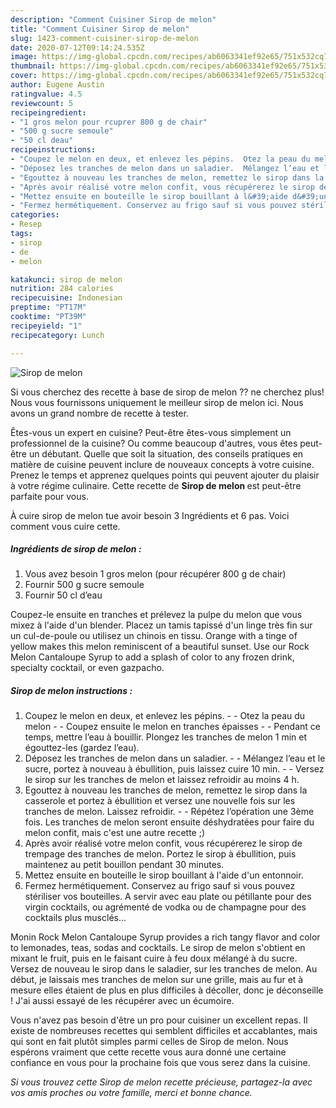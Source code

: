 ```yaml
---
description: "Comment Cuisiner Sirop de melon"
title: "Comment Cuisiner Sirop de melon"
slug: 1423-comment-cuisiner-sirop-de-melon
date: 2020-07-12T09:14:24.535Z
image: https://img-global.cpcdn.com/recipes/ab6063341ef92e65/751x532cq70/sirop-de-melon-photo-principale-de-la-recette.jpg
thumbnail: https://img-global.cpcdn.com/recipes/ab6063341ef92e65/751x532cq70/sirop-de-melon-photo-principale-de-la-recette.jpg
cover: https://img-global.cpcdn.com/recipes/ab6063341ef92e65/751x532cq70/sirop-de-melon-photo-principale-de-la-recette.jpg
author: Eugene Austin
ratingvalue: 4.5
reviewcount: 5
recipeingredient:
- "1 gros melon pour rcuprer 800 g de chair"
- "500 g sucre semoule"
- "50 cl deau"
recipeinstructions:
- "Coupez le melon en deux, et enlevez les pépins.  Otez la peau du melon  Coupez ensuite le melon en tranches épaisses  Pendant ce temps, mettre l’eau à bouillir. Plongez les tranches de melon 1 min et égouttez-les (gardez l’eau)."
- "Déposez les tranches de melon dans un saladier.  Mélangez l’eau et le sucre, portez à nouveau à ébullition, puis laissez cuire 10 min.  Versez le sirop sur les tranches de melon et laissez refroidir au moins 4 h."
- "Egouttez à nouveau les tranches de melon, remettez le sirop dans la casserole et portez à ébullition et versez une nouvelle fois sur les tranches de melon. Laissez refroidir.  Répétez l’opération une 3ème fois. Les tranches de melon seront ensuite déshydratées pour faire du melon confit, mais c&#39;est une autre recette ;)"
- "Après avoir réalisé votre melon confit, vous récupérerez le sirop de trempage des tranches de melon. Portez le sirop à ébullition, puis maintenez au petit bouillon pendant 30 minutes."
- "Mettez ensuite en bouteille le sirop bouillant à l&#39;aide d&#39;un entonnoir."
- "Fermez hermétiquement. Conservez au frigo sauf si vous pouvez stériliser vos bouteilles. A servir avec eau plate ou pétillante pour des virgin cocktails, ou agrémenté de vodka ou de champagne pour des cocktails plus musclés..."
categories:
- Resep
tags:
- sirop
- de
- melon

katakunci: sirop de melon 
nutrition: 284 calories
recipecuisine: Indonesian
preptime: "PT17M"
cooktime: "PT39M"
recipeyield: "1"
recipecategory: Lunch

---
```



![Sirop de melon](https://img-global.cpcdn.com/recipes/ab6063341ef92e65/751x532cq70/sirop-de-melon-photo-principale-de-la-recette.jpg)

Si vous cherchez des recette à base de sirop de melon ?? ne cherchez plus! Nous vous fournissons uniquement le meilleur sirop de melon ici. Nous avons un grand nombre de recette à tester.

Êtes-vous un expert en cuisine? Peut-être êtes-vous simplement un professionnel de la cuisine? Ou comme beaucoup d'autres, vous êtes peut-être un débutant. Quelle que soit la situation, des conseils pratiques en matière de cuisine peuvent inclure de nouveaux concepts à votre cuisine. Prenez le temps et apprenez quelques points qui peuvent ajouter du plaisir à votre régime culinaire. Cette recette de <strong> Sirop de melon </strong> est peut-être parfaite pour vous.

<!--inarticleads1-->

À cuire sirop de melon tue avoir besoin 3 Ingrédients et 6 pas. Voici comment vous cuire cette.

##### Ingrédients de sirop de melon :

1. Vous avez besoin 1 gros melon (pour récupérer 800 g de chair)
1. Fournir 500 g sucre semoule
1. Fournir 50 cl d’eau


Coupez-le ensuite en tranches et prélevez la pulpe du melon que vous mixez à l&#39;aide d&#39;un blender. Placez un tamis tapissé d&#39;un linge très fin sur un cul-de-poule ou utilisez un chinois en tissu. Orange with a tinge of yellow makes this melon reminiscent of a beautiful sunset. Use our Rock Melon Cantaloupe Syrup to add a splash of color to any frozen drink, specialty cocktail, or even gazpacho. 

<!--inarticleads2-->

##### Sirop de melon instructions :

1. Coupez le melon en deux, et enlevez les pépins. -  - Otez la peau du melon -  - Coupez ensuite le melon en tranches épaisses -  - Pendant ce temps, mettre l’eau à bouillir. Plongez les tranches de melon 1 min et égouttez-les (gardez l’eau).
1. Déposez les tranches de melon dans un saladier. -  - Mélangez l’eau et le sucre, portez à nouveau à ébullition, puis laissez cuire 10 min. -  - Versez le sirop sur les tranches de melon et laissez refroidir au moins 4 h.
1. Egouttez à nouveau les tranches de melon, remettez le sirop dans la casserole et portez à ébullition et versez une nouvelle fois sur les tranches de melon. Laissez refroidir. -  - Répétez l’opération une 3ème fois. Les tranches de melon seront ensuite déshydratées pour faire du melon confit, mais c&#39;est une autre recette ;)
1. Après avoir réalisé votre melon confit, vous récupérerez le sirop de trempage des tranches de melon. Portez le sirop à ébullition, puis maintenez au petit bouillon pendant 30 minutes.
1. Mettez ensuite en bouteille le sirop bouillant à l&#39;aide d&#39;un entonnoir.
1. Fermez hermétiquement. Conservez au frigo sauf si vous pouvez stériliser vos bouteilles. A servir avec eau plate ou pétillante pour des virgin cocktails, ou agrémenté de vodka ou de champagne pour des cocktails plus musclés...


Monin Rock Melon Cantaloupe Syrup provides a rich tangy flavor and color to lemonades, teas, sodas and cocktails. Le sirop de melon s&#39;obtient en mixant le fruit, puis en le faisant cuire à feu doux mélangé à du sucre. Versez de nouveau le sirop dans le saladier, sur les tranches de melon. Au début, je laissais mes tranches de melon sur une grille, mais au fur et à mesure elles étaient de plus en plus difficiles à décoller, donc je déconseille ! J&#39;ai aussi essayé de les récupérer avec un écumoire. 

<!--inarticleads1-->

<p>
Vous n'avez pas besoin d'être un pro pour cuisiner un excellent repas. Il existe de nombreuses recettes qui semblent difficiles et accablantes, mais qui sont en fait plutôt simples parmi celles de Sirop de melon. Nous espérons vraiment que cette recette vous aura donné une certaine confiance en vous pour la prochaine fois que vous serez dans la cuisine.
</p>

<p>
<i>Si vous trouvez cette Sirop de melon recette précieuse, partagez-la avec vos amis proches ou votre famille, merci et bonne chance.</i>
</p>
